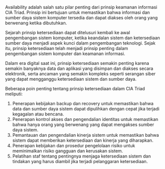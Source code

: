 Availability adalah salah satu pilar penting dari prinsip keamanan informasi CIA Triad. Prinsip ini bertujuan untuk memastikan bahwa informasi dan sumber daya sistem komputer tersedia dan dapat diakses oleh orang yang berwenang ketika dibutuhkan.

Sejarah prinsip ketersediaan dapat ditelusuri kembali ke awal pengembangan sistem komputer, ketika keandalan sistem dan ketersediaan sumber daya menjadi aspek kunci dalam pengembangan teknologi. Sejak itu, prinsip ketersediaan telah menjadi prinsip penting dalam pengembangan sistem komputer dan keamanan informasi.

Dalam era digital saat ini, prinsip ketersediaan semakin penting karena semakin banyaknya data dan aplikasi yang disimpan dan diakses secara elektronik, serta ancaman yang semakin kompleks seperti serangan siber yang dapat mengganggu ketersediaan sistem dan sumber daya.

Beberapa poin penting tentang prinsip ketersediaan dalam CIA Triad meliputi:

1.  Penerapan kebijakan backup dan recovery untuk memastikan bahwa data dan sumber daya sistem dapat dipulihkan dengan cepat jika terjadi kegagalan atau bencana.
2.  Penerapan kontrol akses dan pengendalian identitas untuk memastikan bahwa hanya orang yang berwenang yang dapat mengakses sumber daya sistem.
3.  Pemantauan dan pengendalian kinerja sistem untuk memastikan bahwa sistem dapat memberikan ketersediaan dan kinerja yang diharapkan.
4.  Penerapan kebijakan dan prosedur pengelolaan risiko untuk meminimalkan risiko gangguan dan kerusakan sistem.
5.  Pelatihan staf tentang pentingnya menjaga ketersediaan sistem dan tindakan yang harus diambil jika terjadi pelanggaran ketersediaan.